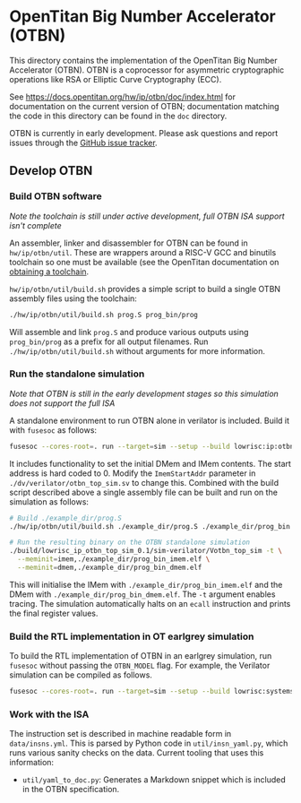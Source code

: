 # OpenTitan Big Number Accelerator (OTBN)

This directory contains the implementation of the OpenTitan Big Number
Accelerator (OTBN). OTBN is a coprocessor for asymmetric cryptographic
operations like RSA or Elliptic Curve Cryptography (ECC).

See https://docs.opentitan.org/hw/ip/otbn/doc/index.html for documentation on
the current version of OTBN; documentation matching the code in this directory
can be found in the `doc` directory.

OTBN is currently in early development. Please ask questions and report issues
through the [GitHub issue tracker](https://github.com/lowRISC/opentitan/issues).

## Develop OTBN

### Build OTBN software

*Note the toolchain is still under active development, full OTBN ISA support
isn't complete*

An assembler, linker and disassembler for OTBN can be found in
`hw/ip/otbn/util`. These are wrappers around a RISC-V GCC and binutils toolchain
so one must be available (see the OpenTitan documentation on [obtaining a
toolchain](https://docs.opentitan.org/doc/ug/install_instructions/#software-development).

`hw/ip/otbn/util/build.sh` provides a simple script to build a single OTBN
assembly files using the toolchain:

```sh
./hw/ip/otbn/util/build.sh prog.S prog_bin/prog
```

Will assemble and link `prog.S` and produce various outputs using
`prog_bin/prog` as a prefix for all output filenames. Run
`./hw/ip/otbn/util/build.sh` without arguments for more information.

### Run the standalone simulation
*Note that OTBN is still in the early development stages so this simulation does
not support the full ISA*

A standalone environment to run OTBN alone in verilator is included. Build it
with `fusesoc` as follows:

```sh
fusesoc --cores-root=. run --target=sim --setup --build lowrisc:ip:otbn_top_sim
```

It includes functionality to set the initial DMem and IMem contents. The start
address is hard coded to 0. Modify the `ImemStartAddr` parameter in
`./dv/verilator/otbn_top_sim.sv` to change this. Combined with the build script
described above a single assembly file can be built and run on the simulation as
follows:

```sh
# Build ./example_dir/prog.S
./hw/ip/otbn/util/build.sh ./example_dir/prog.S ./example_dir/prog_bin

# Run the resulting binary on the OTBN standalone simulation
./build/lowrisc_ip_otbn_top_sim_0.1/sim-verilator/Votbn_top_sim -t \
  --meminit=imem,./example_dir/prog_bin_imem.elf \
  --meminit=dmem,./example_dir/prog_bin_dmem.elf
```

This will initialise the IMem with `./example_dir/prog_bin_imem.elf` and the
DMem with `./example_dir/prog_bin_dmem.elf`. The `-t` argument enables tracing.
The simulation automatically halts on an `ecall` instruction and prints the
final register values.

### Build the RTL implementation in OT earlgrey simulation

To build the RTL implementation of OTBN in an earlgrey simulation, run `fusesoc`
without passing the `OTBN_MODEL` flag. For example, the Verilator simulation can
be compiled as follows.

```sh
fusesoc --cores-root=. run --target=sim --setup --build lowrisc:systems:top_earlgrey_verilator
```

### Work with the ISA

The instruction set is described in machine readable form in `data/insns.yml`.
This is parsed by Python code in `util/insn_yaml.py`, which runs various sanity
checks on the data. Current tooling that uses this information:

  - `util/yaml_to_doc.py`: Generates a Markdown snippet which is included in
    the OTBN specification.
